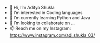 - 👋 Hi, I’m Aditya Shukla
- 👀 I’m interested in Coding languages
- 🌱 I’m currently learning Python and Java
- 💞️ I’m looking to collaborate on ...
- 📫 Reach me on my Instagram: https://www.instagram.com/adi.shukla_03/

<!---
AdiShukla06/AdiShukla06 is a ✨ special ✨ repository because its `README.md` (this file) appears on your GitHub profile.
You can click the Preview link to take a look at your changes.
--->
